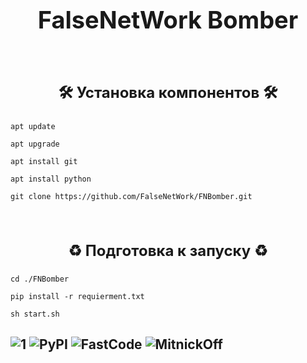 <h1 align="center", style="font-size: 38px; font-weight: bold;">FalseNetWork Bomber</h1>
<br/>
<h3 align="center", style="font-size: 24px">🛠 Установка компонентов 🛠</h3>

	apt update

	apt upgrade

	apt install git

    apt install python

	git clone https://github.com/FalseNetWork/FNBomber.git
<br/>
<h3 align="center", style="font-size: 24px">♻️ Подготовка к запуску ♻️</h3>

    cd ./FNBomber

    pip install -r requierment.txt

    sh start.sh

## ![1](https://img.shields.io/badge/VS-CODE-green) ![PyPI](https://img.shields.io/pypi/v/tkinter-page?color=orange&label=python%203.10&style=plastic) ![FastCode](https://img.shields.io/badge/Fast-Code-blue) ![MitnickOff](https://img.shields.io/badge/Mitnick-Off-blueviolet)

